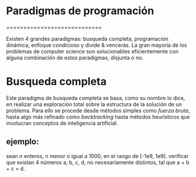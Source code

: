 # Paradigmas de programación 
============================

Existen 4 grandes paradigmas: busqueda completa, programación dinámica, enfoque condicioso y 
divide & vencerás. La gran mayoría de los problemas de computer science son solucionables 
eficientemente con alguna combinación de estos paradigmas, disjunta o no.

# Busqueda completa

Este paradigma de busqueda completa se basa, como su nombre lo dice, en realizar una exploración total
sobre la estructura de la solución de un problema. Para ello se procede desde métodos simples como
_fuerza bruta_, hasta algo más refinado como _backtracking_ hasta métodos heurísticos que involucran conceptos
de inteligencia artificial.

## ejemplo:

sean n enteros, n menor o igual a 1000, en el rango de \[-1e9, 1e9\]. verificar que existan 4 números a, b, c, d, no
necesariamente distintos, tal que a + b + c = d.
